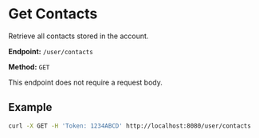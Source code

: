 # Get Contacts

Retrieve all contacts stored in the account.

**Endpoint:** `/user/contacts`

**Method:** `GET`

This endpoint does not require a request body.

## Example

```bash
curl -X GET -H 'Token: 1234ABCD' http://localhost:8080/user/contacts
```
